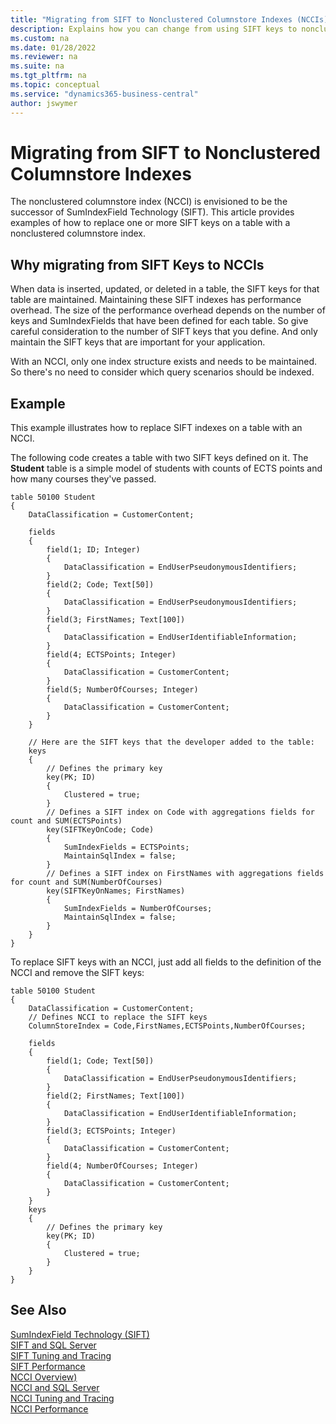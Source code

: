 ```yaml
---
title: "Migrating from SIFT to Nonclustered Columnstore Indexes (NCCIs)"
description: Explains how you can change from using SIFT keys to nonclustered columnstore indexes in Business Central tables.
ms.custom: na
ms.date: 01/28/2022
ms.reviewer: na
ms.suite: na
ms.tgt_pltfrm: na
ms.topic: conceptual
ms.service: "dynamics365-business-central"
author: jswymer
---
```

# Migrating from SIFT to Nonclustered Columnstore Indexes

The nonclustered columnstore index (NCCI) is envisioned to be the successor of SumIndexField Technology \(SIFT\). This article provides examples of how to replace one or more SIFT keys on a table with a nonclustered columnstore index.

## Why migrating from SIFT Keys to NCCIs

When data is inserted, updated, or deleted in a table, the SIFT keys for that table are maintained. Maintaining these SIFT indexes has performance overhead. The size of the performance overhead depends on the number of keys and SumIndexFields that have been defined for each table. So give careful consideration to the number of SIFT keys that you define. And only maintain the SIFT keys that are important for your application.  
  
With an NCCI, only one index structure exists and needs to be maintained. So there's no need to consider which query scenarios should be indexed. 

## Example

This example illustrates how to replace SIFT indexes on a table with an NCCI.  

The following code creates a table with two SIFT keys defined on it. The **Student** table is a simple model of students with counts of ECTS points and how many courses they've passed.

```AL
table 50100 Student
{
    DataClassification = CustomerContent;

    fields
    {
        field(1; ID; Integer)
        {
            DataClassification = EndUserPseudonymousIdentifiers;
        }
        field(2; Code; Text[50])
        {
            DataClassification = EndUserPseudonymousIdentifiers;
        }
        field(3; FirstNames; Text[100])
        {
            DataClassification = EndUserIdentifiableInformation;
        }
        field(4; ECTSPoints; Integer)
        {
            DataClassification = CustomerContent;
        }
        field(5; NumberOfCourses; Integer)
        {
            DataClassification = CustomerContent;
        }
    }

    // Here are the SIFT keys that the developer added to the table:
    keys
    {
        // Defines the primary key
        key(PK; ID)
        {
            Clustered = true;
        }
        // Defines a SIFT index on Code with aggregations fields for count and SUM(ECTSPoints)
        key(SIFTKeyOnCode; Code)
        {
            SumIndexFields = ECTSPoints;
            MaintainSqlIndex = false;
        }
        // Defines a SIFT index on FirstNames with aggregations fields for count and SUM(NumberOfCourses)
        key(SIFTKeyOnNames; FirstNames)
        {
            SumIndexFields = NumberOfCourses;
            MaintainSqlIndex = false;
        }
    }
}
```

To replace SIFT keys with an NCCI, just add all fields to the definition of the NCCI and remove the SIFT keys:

```AL
table 50100 Student
{
    DataClassification = CustomerContent;
    // Defines NCCI to replace the SIFT keys
    ColumnStoreIndex = Code,FirstNames,ECTSPoints,NumberOfCourses;

    fields
    {
        field(1; Code; Text[50])
        {
            DataClassification = EndUserPseudonymousIdentifiers;
        }
        field(2; FirstNames; Text[100])
        {
            DataClassification = EndUserIdentifiableInformation;
        }
        field(3; ECTSPoints; Integer)
        {
            DataClassification = CustomerContent;
        }
        field(4; NumberOfCourses; Integer)
        {
            DataClassification = CustomerContent;
        }
    }
    keys
    {
        // Defines the primary key
        key(PK; ID)
        {
            Clustered = true;
        }
    }
}
```

## See Also

[SumIndexField Technology \(SIFT\)](devenv-sift-technology.md)  
[SIFT and SQL Server](devenv-sift-and-sql-server.md)  
[SIFT Tuning and Tracing](devenv-sift-tuning-and-tracing.md)  
[SIFT Performance](devenv-sift-performance.md)  
[NCCI Overview)](devenv-ncci-overview.md)  
[NCCI and SQL Server](devenv-ncci-and-sql-server.md)  
[NCCI Tuning and Tracing](devenv-ncci-tuning-and-tracing.md)  
[NCCI Performance](devenv-ncci-performance.md)  
